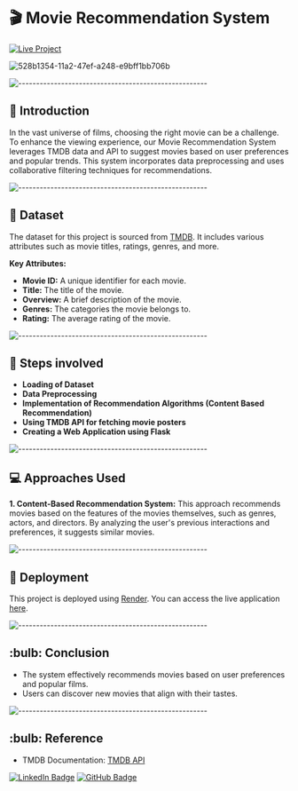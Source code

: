 # 🎬 Movie Recommendation System
[![Live Project](https://img.shields.io/badge/Live_Project-Click_Here-blue)](https://movie-recommendation-system-47ru.onrender.com)

![528b1354-11a2-47ef-a248-e9bff1bb706b](https://github.com/user-attachments/assets/ed4f7b76-b456-41ca-b9b3-31c81c7fca5a)

![-----------------------------------------------------](https://raw.githubusercontent.com/andreasbm/readme/master/assets/lines/rainbow.png)

<h2> 📄 Introduction</h2>

In the vast universe of films, choosing the right movie can be a challenge. To enhance the viewing experience, our Movie Recommendation System leverages TMDB data and API to suggest movies based on user preferences and popular trends. This system incorporates data preprocessing and uses collaborative filtering techniques for recommendations.

![-----------------------------------------------------](https://raw.githubusercontent.com/andreasbm/readme/master/assets/lines/rainbow.png)

<h2> 🎥 Dataset</h2>

The dataset for this project is sourced from [TMDB](https://www.themoviedb.org/documentation/api). It includes various attributes such as movie titles, ratings, genres, and more. 

**Key Attributes:**
* **Movie ID:** A unique identifier for each movie.
* **Title:** The title of the movie.
* **Overview:** A brief description of the movie.
* **Genres:** The categories the movie belongs to.
* **Rating:** The average rating of the movie.

![-----------------------------------------------------](https://raw.githubusercontent.com/andreasbm/readme/master/assets/lines/rainbow.png)

<h2> 📑 Steps involved</h2>

* **Loading of Dataset**
* **Data Preprocessing**
* **Implementation of Recommendation Algorithms (Content Based Recommendation)**
* **Using TMDB API for fetching movie posters**
* **Creating a Web Application using Flask**

![-----------------------------------------------------](https://raw.githubusercontent.com/andreasbm/readme/master/assets/lines/rainbow.png)

<h2> 💻 Approaches Used</h2>

**1. Content-Based Recommendation System:** This approach recommends movies based on the features of the movies themselves, such as genres, actors, and directors. By analyzing the user's previous interactions and preferences, it suggests similar movies.

![-----------------------------------------------------](https://raw.githubusercontent.com/andreasbm/readme/master/assets/lines/rainbow.png)

<h2> 🔗 Deployment</h2>

This project is deployed using [Render](https://render.com). You can access the live application [here](https://movie-recommendation-system-47ru.onrender.com).

![-----------------------------------------------------](https://raw.githubusercontent.com/andreasbm/readme/master/assets/lines/rainbow.png)

<h2> :bulb: Conclusion</h2>

* The system effectively recommends movies based on user preferences and popular films.
* Users can discover new movies that align with their tastes.

![-----------------------------------------------------](https://raw.githubusercontent.com/andreasbm/readme/master/assets/lines/rainbow.png)

<h2> :bulb: Reference</h2>

* TMDB Documentation: [TMDB API](https://developers.themoviedb.org/3)

[![LinkedIn Badge](https://img.shields.io/badge/LinkedIn-0077B5?style=for-the-badge&logo=linkedin&logoColor=white)](https://www.linkedin.com/in/nizaaf-dabir-524596203/)
[![GitHub Badge](https://img.shields.io/badge/GitHub-100000?style=for-the-badge&logo=github&logoColor=white)](https://github.com/NizaafDabir)
